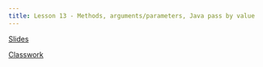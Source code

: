```yaml
---
title: Lesson 13 - Methods, arguments/parameters, Java pass by value
---
```


[Slides](https://github.com/novillo-cs/apcsa_material/blob/main/lessons/13_methods_arguments_parameters.pdf)

[Classwork](https://novillo-cs.github.io/apcsa/classwork/12_cw_2d_array/)
